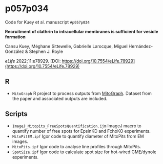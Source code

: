 # p057p034

Code for Kuey et al. manuscript `#p057p034`

**Recruitment of clathrin to intracellular membranes is sufficient for vesicle formation**

Cansu Kuey, Méghane Sittewelle, Gabrielle Larocque, Miguel Hernández-González & Stephen J. Royle

*eLife* 2022;11:e78929. [DOI: https://doi.org/10.7554/eLife.78929](https://doi.org/10.7554/eLife.78929)

## R

- `MitoGraph` R project to process outputs from [MitoGraph](https://github.com/vianamp/MitoGraph). Dataset from the paper and associated outputs are included.

## Scripts

- `ImageJ_Mitopits_FreeSpotsQuantification.ijm` ImageJ macro to quantify number of free spots for EpsinKD and FchoKO experiments.
- `MitoPitEM.ipf` Igor code to quantify diameter of MitoPits from EM images.
- `MitoPits.ipf` Igor code to analyse line profiles through MitoPits.
- `SpotSize.ipf` Igor code to calculate spot size for hot-wired CME/dynole experiments. 

